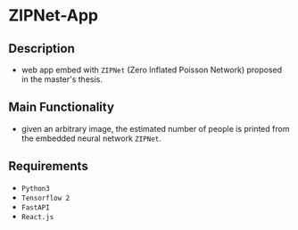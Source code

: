 # ZIPNet-App

## Description
* web app embed with `ZIPNet` (Zero Inflated Poisson Network) proposed in the master's thesis.

## Main Functionality
* given an arbitrary image, the estimated number of people is printed from the embedded neural network `ZIPNet`.

## Requirements
* `Python3`
* `Tensorflow 2`
* `FastAPI`
* `React.js`
